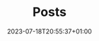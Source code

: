 ---
title: "Posts"
date: 2023-07-18T20:55:37+01:00
draft: false

showDate : true
showDateUpdated : true
showHeadingAnchors : false
showPagination : false
showReadingTime : true
showTableOfContents : true
showTaxonomies : false 
showWordCount : false
showSummary : true
sharingLinks : false

---